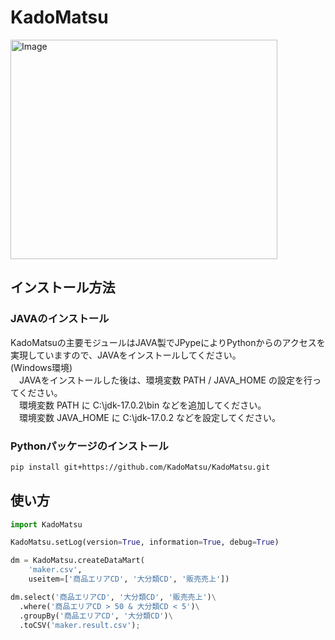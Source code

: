 # KadoMatsu

<img width="427" height="351" alt="Image" src="https://github.com/user-attachments/assets/aa34d255-51f2-4bed-a52e-eb93ad434e0a" />

## インストール方法

### JAVAのインストール
KadoMatsuの主要モジュールはJAVA製でJPypeによりPythonからのアクセスを実現していますので、JAVAをインストールしてください。\
(Windows環境)\
　JAVAをインストールした後は、環境変数 PATH / JAVA_HOME の設定を行ってください。\
　環境変数 PATH に C:\jdk-17.0.2\bin などを追加してください。\
　環境変数 JAVA_HOME に C:\jdk-17.0.2 などを設定してください。

### Pythonパッケージのインストール
```bash
pip install git+https://github.com/KadoMatsu/KadoMatsu.git
```

## 使い方
```python
import KadoMatsu

KadoMatsu.setLog(version=True, information=True, debug=True)

dm = KadoMatsu.createDataMart(
	'maker.csv',
	useitem=['商品エリアCD', '大分類CD', '販売売上'])

dm.select('商品エリアCD', '大分類CD', '販売売上')\
  .where('商品エリアCD > 50 & 大分類CD < 5')\
  .groupBy('商品エリアCD', '大分類CD')\
  .toCSV('maker.result.csv');

```

